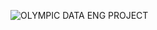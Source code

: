![OLYMPIC DATA ENG PROJECT](https://github.com/Durga1prasad/Olympic-data-engineering-project/assets/94914621/9f4d57b8-7046-48e7-90da-09b21880f249)
